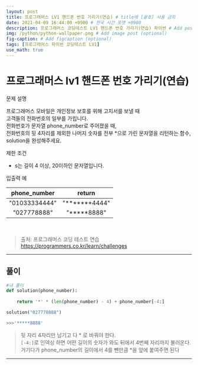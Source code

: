 ```yaml
---
layout: post
title: 프로그래머스 LV1 핸드폰 번호 가리기(연습) # title에 [괄호] 사용 금지
date: 2021-04-09 16:44:00 +0900 # 한국 시간 포맷 +0900
description: 프로그래머스 코딩테스트 LV1 핸드폰 번호 가리기(연습) 파이썬 # Add post description (optional)
img: /python/python-wallpaper.png # Add image post (optional)
fig-caption: # Add figcaption (optional)
tags: [프로그래머스 파이썬 코딩테스트 LV1]
use_math: true
---
```


# 프로그래머스 lv1 핸드폰 번호 가리기(연습)

문제 설명

프로그래머스 모바일은 개인정보 보호를 위해 고지서를 보낼 때 <br>
고객들의 전화번호의 일부를 가립니다.<br>
전화번호가 문자열 phone_number로 주어졌을 때, <br>
전화번호의 뒷 4자리를 제외한 나머지 숫자를 전부 *으로 가린 문자열을 리턴하는 함수, <br>
solution을 완성해주세요.

제한 조건

- s는 길이 4 이상, 20이하인 문자열입니다.<br>

입출력 예

|phone_number|return|
|:---:|:---:|
|"01033334444"|"\*\*\*\*\*\*\*4444"|
|"027778888"|"\*\*\*\*\*8888"|
	
<br>

>출처: 프로그래머스 코딩 테스트 연습 <https://programmers.co.kr/learn/challenges>

---

## 풀이

```python
#내 풀이
def solution(phone_number):
            
    return '*' * (len(phone_number) - 4) + phone_number[-4:]

solution("027778888")

>>>'*****8888'

```
> 뒷 자리 4자리만 남기고 다 \* 로 바꿔야 한다.<br>
>  `[-4:]`로 인덱싱 하면 어떤 길이의 숫자가 와도 뒤에서 4번째 자리까지 불러온다.<br>
> 거기다가 phone_number의 길이에서 4를 뺀만큼 *을 앞에 붙여주면 된다<br>

---